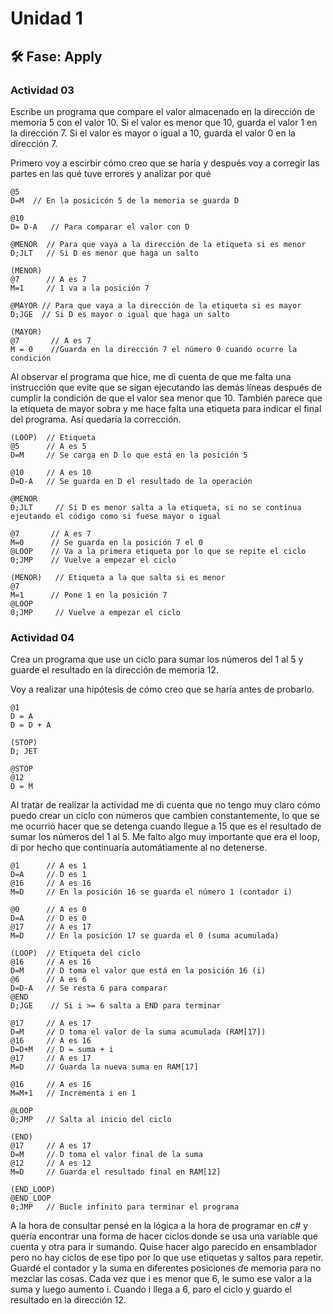 # Unidad 1

## 🛠 Fase: Apply

### Actividad 03
Escribe un programa que compare el valor almacenado en la dirección de memoria 5 con el valor 10. Si el valor es menor que 10, guarda el valor 1 en la dirección 7. Si el valor es mayor o igual a 10, guarda el valor 0 en la dirección 7.

Primero voy a escirbir cómo creo que se haría y después voy a corregir las partes en las qué tuve errores y analizar por qué

~~~
@5
D=M  // En la posicicón 5 de la memoria se guarda D

@10
D= D-A   // Para comparar el valor con D

@MENOR  // Para que vaya a la dirección de la etiqueta si es menor
D;JLT   // Si D es menor que haga un salto

(MENOR)
@7      // A es 7
M=1     // 1 va a la posición 7

@MAYOR // Para que vaya a la dirección de la etiqueta si es mayor
D;JGE  // Si D es mayor o igual que haga un salto

(MAYOR)
@7       // A es 7
M = 0    //Guarda en la dirección 7 el número 0 cuando ocurre la condición
~~~

Al observar el programa que hice, me di cuenta de que me falta una instrucción que evite que se sigan ejecutando las demás líneas después de cumplir la condición de que el valor sea menor que 10. También parece que la etiqueta de mayor sobra y me hace falta una etiqueta para indicar el final del programa. Así quedaría la corrección.

~~~
(LOOP)  // Etiqueta
@5      // A es 5
D=M     // Se carga en D lo que está en la posición 5

@10     // A es 10
D=D-A   // Se guarda en D el resultado de la operación

@MENOR   
D;JLT	  // Si D es menor salta a la etiqueta, si no se continua ejeutando el código como si fuese mayor o igual

@7       // A es 7
M=0      // Se guarda en la posición 7 el 0
@LOOP    // Va a la primera etiqueta por lo que se repite el ciclo
0;JMP    // Vuelve a empezar el ciclo

(MENOR)   // Etiqueta a la que salta si es menor
@7      
M=1      // Pone 1 en la posición 7
@LOOP 
0;JMP     // Vuelve a empezar el ciclo

~~~

### Actividad 04 
Crea un programa que use un ciclo para sumar los números del 1 al 5 y guarde el resultado en la dirección de memoria 12.

Voy a realizar una hipótesis de cómo creo que se haría antes de probarlo.
~~~
@1
D = A
D = D + A

(STOP)
D; JET

@STOP
@12
D = M
~~~
Al tratar de realizar la actividad me di cuenta que no tengo muy claro cómo puedo crear un ciclo con números que cambien constantemente, lo que se me ocurrió hacer que se detenga cuando llegue a 15 que es el resultado de sumar los números del 1 al 5. Me falto algo muy importante que era el loop, di por hecho que continuaría automátiamente al no detenerse.

~~~
@1      // A es 1
D=A     // D es 1
@16     // A es 16
M=D     // En la posición 16 se guarda el número 1 (contador i)

@0      // A es 0
D=A     // D es 0
@17     // A es 17
M=D     // En la posición 17 se guarda el 0 (suma acumulada)

(LOOP)  // Etiqueta del ciclo
@16     // A es 16
D=M     // D toma el valor que está en la posición 16 (i)
@6      // A es 6
D=D-A   // Se resta 6 para comparar
@END
D;JGE    // Si i >= 6 salta a END para terminar

@17     // A es 17
D=M     // D toma el valor de la suma acumulada (RAM[17])
@16     // A es 16
D=D+M   // D = suma + i
@17     // A es 17
M=D     // Guarda la nueva suma en RAM[17]

@16     // A es 16
M=M+1   // Incrementa i en 1

@LOOP
0;JMP   // Salta al inicio del ciclo

(END)
@17     // A es 17
D=M     // D toma el valor final de la suma
@12     // A es 12
M=D     // Guarda el resultado final en RAM[12]

(END_LOOP)
@END_LOOP
0;JMP   // Bucle infinito para terminar el programa

~~~

A la hora de consultar pensé en la lógica a la hora de programar en c# y quería encontrar una forma de hacer ciclos donde se usa una variable que cuenta y otra para ir sumando. Quise hacer algo parecido en ensamblador pero no hay ciclos de ese tipo por lo que use etiquetas y saltos para repetir. Guardé el contador y la suma en diferentes posiciones de memoria para no mezclar las cosas. Cada vez que i es menor que 6, le sumo ese valor a la suma y luego aumento i. Cuando i llega a 6, paro el ciclo y guardo el resultado en la dirección 12.



